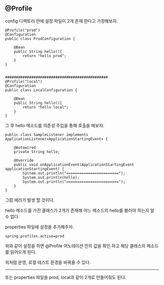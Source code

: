 ## @Profile



config 디렉토리 안에 설정 파일이 2개 존재 한다고 가정해보자.



```
@Profile("prod")
@Configuration
public class ProdConfiguration {
	
	@Bean
	public String hello(){
		return "hello prod";
	}
}


###############################################
@Profile("local")
@Configuration
public class LocalConfiguration {
	
	@Bean
	public String hello(){
		return "hello local";
	}
}
```

 

그 후 hello 메소드를 의존성 주입을 통해 호출을 해보자.

```
public class SampleListener implements ApplicationListener<ApplicationStartingEvent> {

    @Autowired
    private String hello;
    
    @Override
    public void onApplicationEvent(ApplicationStartingEvent applicationStartingEvent) {
        System.out.println("========================");
        System.out.println(hello);
        System.out.println("========================");
    }
}
```



그럼 에러가 발생 할 것이다.

hello 메소드를 가진 클래스가 2개가 존재해 어느 메소드의 hello를 불러야 하는지 알 수 없다.



properties 파일에 설정을 추가해주자.

```
spring.profiles.active=prod
```

위와 같이 설정을 하면 @Profile 어노테이션 안의 값을 확인 하고 해당 클래스의 메소드를 읽어오게 된다.



위처럼 운영, 로컬 테스트 환경을 바꿔줄 수 있다.



-----



또는 properties 파일을 prod, local과 같이 2개로 만들어줘도 된다.

